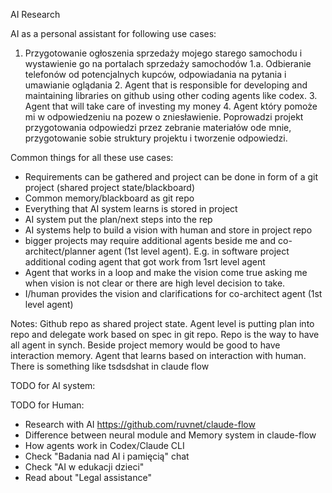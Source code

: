 AI Research

AI as a personal assistant for following use cases:
1. Przygotowanie ogłoszenia sprzedaży mojego starego samochodu i wystawienie go na portalach sprzedaży samochodów 1.a. Odbieranie telefonów od potencjalnych kupców, odpowiadania na pytania i umawianie oglądania 2. Agent that is responsible for developing and maintaining libraries on github using other coding agents like codex. 3. Agent that will take care of investing my money 4. Agent który pomoże mi w odpowiedzeniu na pozew o zniesławienie. Poprowadzi projekt przygotowania odpowiedzi przez zebranie materiałów ode mnie, przygotowanie sobie struktury projektu i tworzenie odpowiedzi.

Common things for all these use cases:
* Requirements can be gathered and project can be done in form of a git project (shared project state/blackboard)
* Common memory/blackboard as git repo
* Everything that AI system learns is stored in project
* AI system put the plan/next steps into the rep
* AI systems help to build a vision with human and store in project repo
* bigger projects may require additional agents beside me and co-architect/planner agent (1st level agent). E.g. in software project additional coding agent that got work from 1srt level agent
* Agent that works in a loop and make the vision come true asking me when vision is not clear or there are high level decision to take.
* I/human provides the vision and clarifications for co-architect agent (1st level agent)

Notes:
Github repo as shared project state. Agent level is putting plan into repo and delegate work based on spec in git repo.
Repo is the way to have all agent in synch. 
Beside project memory would be good to have interaction memory. Agent that learns based on interaction with human. There is something like tsdsdshat in claude flow

TODO for AI system:


TODO for Human:
* Research with AI https://github.com/ruvnet/claude-flow
* Difference between neural module and Memory system in claude-flow
* How agents work in Codex/Claude CLI
* Check "Badania nad AI i pamięcią" chat
* Check "AI w edukacji dzieci"
* Read about "Legal assistance"